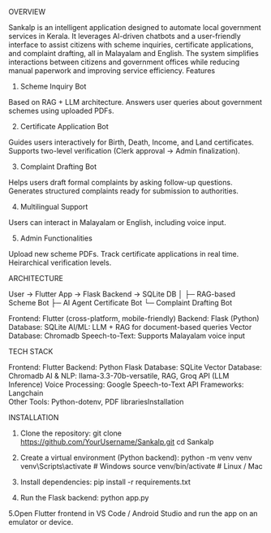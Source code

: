 OVERVIEW

Sankalp is an intelligent application designed to automate local government services in Kerala. It leverages AI-driven chatbots and a user-friendly interface to assist citizens with scheme inquiries, certificate applications, and complaint drafting, all in Malayalam and English.
The system simplifies interactions between citizens and government offices while reducing manual paperwork and improving service efficiency.
Features

1. Scheme Inquiry Bot

Based on RAG + LLM architecture.
Answers user queries about government schemes using uploaded PDFs.

2. Certificate Application Bot

Guides users interactively for Birth, Death, Income, and Land certificates.
Supports two-level verification (Clerk approval → Admin finalization).

3. Complaint Drafting Bot

Helps users draft formal complaints by asking follow-up questions.
Generates structured complaints ready for submission to authorities.

4. Multilingual Support

Users can interact in Malayalam or English, including voice input.

5. Admin Functionalities

Upload new scheme PDFs.
Track certificate applications in real time.
Heirarchical verification levels.


ARCHITECTURE

User → Flutter App → Flask Backend → SQLite DB
           │
           ├─ RAG-based Scheme Bot
           ├─ AI Agent Certificate Bot
           └─ Complaint Drafting Bot

Frontend: Flutter (cross-platform, mobile-friendly)
Backend: Flask (Python)
Database: SQLite
AI/ML: LLM + RAG for document-based queries
Vector Database: Chromadb
Speech-to-Text: Supports Malayalam voice input

TECH STACK

Frontend: Flutter
Backend: Python Flask
Database: SQLite
Vector Database: Chromadb
AI & NLP: llama-3.3-70b-versatile, RAG, Groq API (LLM Inference)
Voice Processing: Google Speech-to-Text API
Frameworks: Langchain  
Other Tools: Python-dotenv, PDF librariesInstallation

INSTALLATION

1. Clone the repository:
git clone https://github.com/YourUsername/Sankalp.git
cd Sankalp

2. Create a virtual environment (Python backend):
python -m venv venv
venv\Scripts\activate      # Windows
source venv/bin/activate   # Linux / Mac

3. Install dependencies:
pip install -r requirements.txt

4. Run the Flask backend:
python app.py

5.Open Flutter frontend in VS Code / Android Studio and run the app on an emulator or device.
